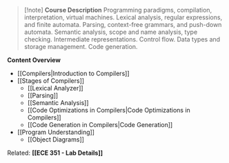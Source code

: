 > [!note] **Course Description**
> Programming paradigms, compilation, interpretation, virtual machines. Lexical analysis, regular expressions, and finite automata. Parsing, context-free grammars, and push-down automata. Semantic analysis, scope and name analysis, type checking. Intermediate representations. Control flow. Data types and storage management. Code generation. 

**Content Overview**
- [[Compilers|Introduction to Compilers]]
- [[Stages of Compilers]]
	- [[Lexical Analyzer]]
	- [[Parsing]]
	- [[Semantic Analysis]]
	- [[Code Optimizations in Compilers|Code Optimizations in Compilers]]
	- [[Code Generation in Compilers|Code Generation]]
- [[Program Understanding]]
	- [[Object Diagrams]]

Related: **[[ECE 351 - Lab Details]]**

